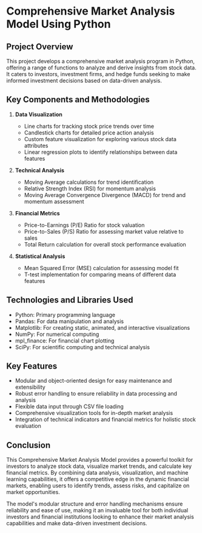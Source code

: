 # Comprehensive Market Analysis Model Using Python

## Project Overview
This project develops a comprehensive market analysis program in Python, offering a range of functions to analyze and derive insights from stock data. It caters to investors, investment firms, and hedge funds seeking to make informed investment decisions based on data-driven analysis.

## Key Components and Methodologies

1. **Data Visualization**
   - Line charts for tracking stock price trends over time
   - Candlestick charts for detailed price action analysis
   - Custom feature visualization for exploring various stock data attributes
   - Linear regression plots to identify relationships between data features

2. **Technical Analysis**
   - Moving Average calculations for trend identification
   - Relative Strength Index (RSI) for momentum analysis
   - Moving Average Convergence Divergence (MACD) for trend and momentum assessment

3. **Financial Metrics**
   - Price-to-Earnings (P/E) Ratio for stock valuation
   - Price-to-Sales (P/S) Ratio for assessing market value relative to sales
   - Total Return calculation for overall stock performance evaluation

4. **Statistical Analysis**
   - Mean Squared Error (MSE) calculation for assessing model fit
   - T-test implementation for comparing means of different data features

## Technologies and Libraries Used
- Python: Primary programming language
- Pandas: For data manipulation and analysis
- Matplotlib: For creating static, animated, and interactive visualizations
- NumPy: For numerical computing
- mpl_finance: For financial chart plotting
- SciPy: For scientific computing and technical analysis

## Key Features
- Modular and object-oriented design for easy maintenance and extensibility
- Robust error handling to ensure reliability in data processing and analysis
- Flexible data input through CSV file loading
- Comprehensive visualization tools for in-depth market analysis
- Integration of technical indicators and financial metrics for holistic stock evaluation

## Conclusion
This Comprehensive Market Analysis Model provides a powerful toolkit for investors to analyze stock data, visualize market trends, and calculate key financial metrics. By combining data analysis, visualization, and machine learning capabilities, it offers a competitive edge in the dynamic financial markets, enabling users to identify trends, assess risks, and capitalize on market opportunities.

The model's modular structure and error handling mechanisms ensure reliability and ease of use, making it an invaluable tool for both individual investors and financial institutions looking to enhance their market analysis capabilities and make data-driven investment decisions.
